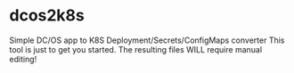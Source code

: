 # dcos2k8s
Simple DC/OS app to K8S Deployment/Secrets/ConfigMaps converter
This tool is just to get you started. The resulting files WILL require manual editing!
